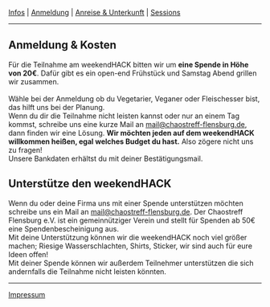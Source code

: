 [Infos](/#das-event) | [Anmeldung](/registration) | [Anreise & Unterkunft](/anreise-unterkunft) | [Sessions](https://pad.chaostreff-flensburg.de/p/wh-sessions)

---

## Anmeldung & Kosten
Für die Teilnahme am weekendHACK bitten wir um **eine Spende in Höhe von 20€**. Dafür gibt es ein open-end Frühstück und Samstag Abend grillen wir zusammen.  
<br>Wähle bei der Anmeldung ob du Vegetarier, Veganer oder Fleischesser bist, das hilft uns bei der Planung. <br>
Wenn du dir die Teilnahme nicht leisten kannst oder nur an einem Tag kommst, schreibe uns eine kurze Mail an [mail@chaostreff-flensburg.de](mailto:mail@chaostreff-flensburg.de), dann finden wir eine Lösung. **Wir möchten jeden auf dem weekendHACK willkommen heißen, egal welches Budget du hast.** Also zögere nicht uns zu fragen!<br>
Unsere Bankdaten erhältst du mit deiner Bestätigungsmail.

## Unterstütze den weekendHACK
Wenn du oder deine Firma uns mit einer Spende unterstützen möchten schreibe uns ein Mail an [mail@chaostreff-flensburg.de](mailto:mail@chaostreff-flensburg.de). Der Chaostreff Flensburg e.V. ist ein gemeinnütziger Verein und stellt für Spenden ab 50€ eine Spendenbescheinigung aus.  
Mit deine Unterstützung können wir die weekendHACK noch viel größer machen; Riesige Wasserschlachten, Shirts, Sticker, wir sind auch für eure Ideen offen! <br>
Mit deiner Spende können wir außerdem Teilnehmer unterstützen die sich andernfalls die Teilnahme nicht leisten könnten.

---
[Impressum](https://chaostreff-flensburg.de/impressum/)
